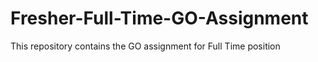 # Fresher-Full-Time-GO-Assignment
This repository contains the GO assignment for Full Time position 
